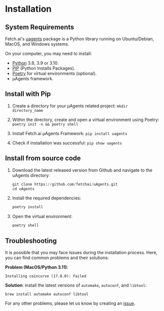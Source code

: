 # Installation

## System Requirements

Fetch.ai's [uagents](https://pypi.org/project/uagents/) package is a Python library running on Ubuntu/Debian, MacOS, and Windows systems. 

On your computer, you may need to install:

- [Python](https://www.python.org/downloads/) 3.8, 3.9 or 3.10.
- [PIP](https://pypi.org/project/pip/) (Python Installs Packages).
- [Poetry](https://python-poetry.org/) for virtual environments (optional).
- μAgents framework.


## Install with Pip

1. Create a directory for your μAgents related project: `mkdir directory_name`

2. Within the directory, create and open a virtual environment using Poetry: `poetry init -n && poetry shell`

3. Install Fetch.ai μAgents Framework: `pip install uagents`

4. Check if installation was successful: `pip show uagents`

## Install from source code

1. Download the latest released version from Github and navigate to the uAgents directory:

    ```py
    git clone https://github.com/fetchai/uAgents.git
    cd uAgents
    ```

2. Install the required dependencies:

    ```py
    poetry install
    ```

3. Open the virtual environment:

    ```py
    poetry shell
    ```


## Troubleshooting

It is possible that you may face issues during the installation process. Here, you can find common problems and their solutions:

**Problem (MacOS/Python 3.11)**: 

   `Installing coincurve (17.0.0): Failed`

**Solution**: install the latest versions of `automake`, `autoconf`, and `libtool`: 

   `brew install automake autoconf libtool`

For any other problems, please let us know by creating an [issue](https://github.com/fetchai/uAgents/issues).
